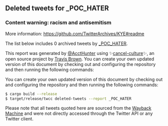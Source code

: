 ## Deleted tweets for _POC_HATER
### Content warning: racism and antisemitism
More information: https://github.com/TwitterArchives/KYE#readme

The list below includes 0 archived tweets by
[_POC_HATER](https://twitter.com/_POC_HATER).



This report was generated by [@AcctHunter](https://twitter.com/accthunter) using ✨[cancel-culture](https://github.com/travisbrown/cancel-culture)✨,
an open source project by [Travis Brown](https://twitter.com/travisbrown). You can create your own
updated version of this document by checking out and configuring the repository and then running
the following commands:

You can create your own updated version of this document by checking out and configuring the
repository and then running the following commands:

```bash
$ cargo build --release
$ target/release/twcc deleted-tweets --report _POC_HATER
```

Please note that all tweets quoted here are sourced from the
[Wayback Machine](https://web.archive.org) and were not directly accessed through the Twitter API or
any Twitter client.

